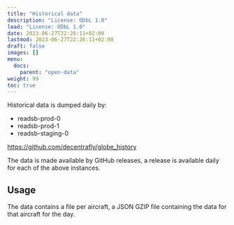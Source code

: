 ```yaml
---
title: "Historical data"
description: "License: ODbL 1.0"
lead: "License: ODbL 1.0"
date: 2023-06-27T22:26:11+02:00
lastmod: 2023-06-27T22:26:11+02:00
draft: false
images: []
menu:
  docs:
    parent: "open-data"
weight: 99
toc: true
---
```


Historical data is dumped daily by:

- readsb-prod-0
- readsb-prod-1
- readsb-staging-0

<https://github.com/decentrafly/globe_history>

The data is made available by GitHub releases, a release is available daily for each of the above instances.

## Usage

The data contains a file per aircraft, a JSON GZIP file containing the data for that aircraft for the day.
